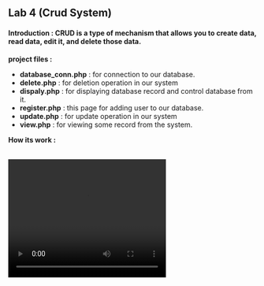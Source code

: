 ## Lab 4 (Crud System)

#### Introduction : CRUD is a type of mechanism that allows you to create data, read data, edit it, and delete those data.
**project files :**
- **database_conn.php** : for connection to our database.
- **delete.php** : for deletion operation in our system
- **dispaly.php** : for displaying database record and control database from it.
- **register.php** : this page for adding user to our database.
- **update.php** : for update operation in our system
- **view.php** : for viewing some record from the system.

**How its work :**
<br>
<br>

<video width="320" height="240" controls>
  <source src="crud.mov" type="video/mov">
</video>
